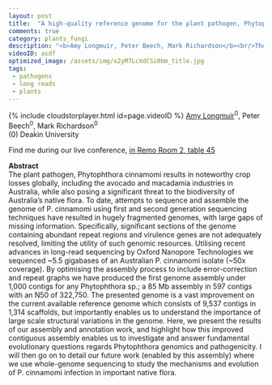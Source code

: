 ```yaml
---
layout: post
title:  "A high-quality reference genome for the plant pathogen, Phytophthora cinnamomi"
comments: true
category: plants_fungi
description: "<b>Amy Longmuir, Peter Beech, Mark Richardson</b><br/>The plant pathogen, Phytophthora cinnamomi results..."
videoID: asdf
optimized_image: /assets/img/x2yM7LcXdCSi0bm_title.jpg
tags:
 - pathogens
 - long reads
 - plants
---
```

{% include cloudstorplayer.html id=page.videoID %}
<u>Amy Longmuir</u><sup>0</sup>, Peter Beech<sup>0</sup>, Mark Richardson<sup>0</sup><br/>
\(0\) Deakin University

Find me during our live conference, [in Remo Room 2, table 45](https://remo.co)

<b>Abstract</b><br/>
The plant pathogen, Phytophthora cinnamomi results in noteworthy crop losses globally, including the avocado and macadamia industries in Australia, while also posing a significant threat to the biodiversity of Australia’s native flora. To date, attempts to sequence and assemble the genome of P. cinnamomi using first and second generation sequencing techniques have resulted in hugely fragmented genomes, with large gaps of missing information. Specifically, significant sections of the genome containing abundant repeat regions and virulence genes are not adequately resolved, limiting the utility of such genomic resources. Utilising recent advances in long-read sequencing by Oxford Nanopore Technologies we sequenced ~5.5 gigabases of an Australian P. cinnamomi isolate \(~50x coverage\). By optimising the assembly process to include error-correction and repeat graphs we have produced the first genome assembly under 1,000 contigs for any Phytophthora sp.; a 85 Mb assembly in 597 contigs with an N50 of 322,750. The presented genome is a vast improvement on the current available reference genome which consists of 9,537 contigs in 1,314 scaffolds, but importantly enables us to understand the importance of large scale structural variations in the genome. Here, we present the results of our assembly and annotation work, and highlight how this improved contiguous assembly enables us to investigate and answer fundamental evolutionary questions regards Phytophthora genomics and pathogenicity. I will then go on to detail our future work \(enabled by this assembly\) where we use whole-genome sequencing to study the mechanisms and evolution of P. cinnamomi infection in important native flora.
